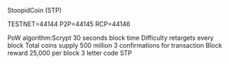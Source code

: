 StoopidCoin (STP)

TESTNET=44144
P2P=44145
RCP=44146

PoW algorithm:Scrypt
30 seconds block time
Difficulty retargets every block
Total coins supply 500 million
3 confirmations for transaction
Block reward 25,000 per block 
3 letter code STP

